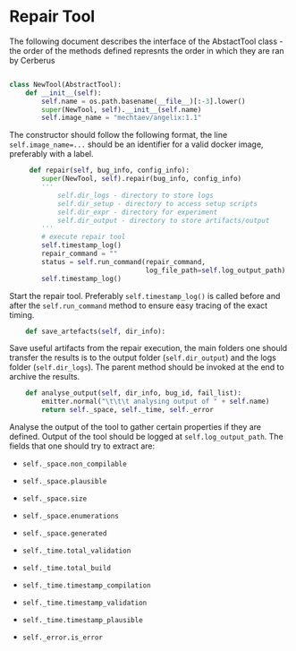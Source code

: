 # Repair Tool
The following document describes the interface of the AbstactTool class - the order of the methods defined represnts the order in which they are ran by Cerberus

```py

class NewTool(AbstractTool):
    def __init__(self):
        self.name = os.path.basename(__file__)[:-3].lower()
        super(NewTool, self).__init__(self.name)
        self.image_name = "mechtaev/angelix:1.1"
```
The constructor should follow the following format, the line `self.image_name=...` should be an identifier for a valid docker image, preferably with a label.

```py
     def repair(self, bug_info, config_info):
        super(NewTool, self).repair(bug_info, config_info)
        ''' 
            self.dir_logs - directory to store logs
            self.dir_setup - directory to access setup scripts
            self.dir_expr - directory for experiment
            self.dir_output - directory to store artifacts/output 
        '''
        # execute repair tool
        self.timestamp_log()
        repair_command = ""
        status = self.run_command(repair_command,
                                  log_file_path=self.log_output_path)
        self.timestamp_log()
```
Start the repair tool. Preferably `self.timestamp_log()` is called before and after the `self.run_command` method to ensure easy tracing of the exact timing.

```py    
    def save_artefacts(self, dir_info):
```
Save useful artifacts from the repair execution, the main folders one should transfer the results is to the output folder (`self.dir_output`) and the logs folder (`self.dir_logs`). The parent method should be invoked at the end to archive the results.

```py
    def analyse_output(self, dir_info, bug_id, fail_list):
        emitter.normal("\t\t\t analysing output of " + self.name)
        return self._space, self._time, self._error
```
Analyse the output of the tool to gather certain properties if they are defined. Output of the tool should be logged at `self.log_output_path`. The fields that one should try to extract are:

* `self._space.non_compilable`
* `self._space.plausible`
* `self._space.size`
* `self._space.enumerations`
* `self._space.generated`

* `self._time.total_validation`
* `self._time.total_build`
* `self._time.timestamp_compilation`
* `self._time.timestamp_validation`
* `self._time.timestamp_plausible`
* `self._error.is_error`